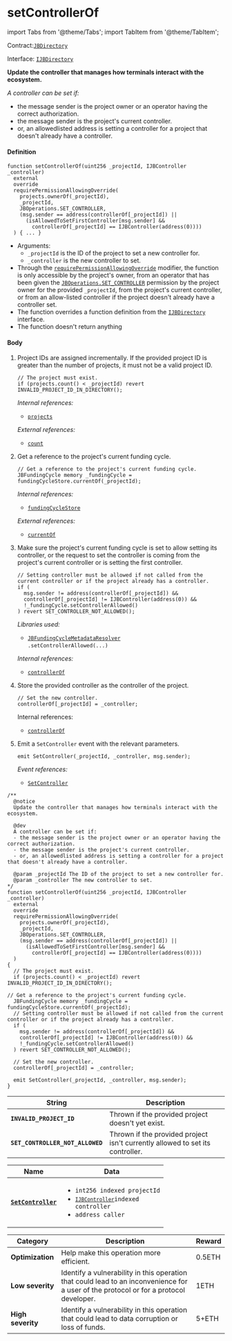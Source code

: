 # setControllerOf

import Tabs from '@theme/Tabs';
import TabItem from '@theme/TabItem';

Contract:[`JBDirectory`](/api/contracts/jbdirectory/README.md/)​‌

Interface: [`IJBDirectory`](/api/interfaces/ijbdirectory.md)

<Tabs>
<TabItem value="Step by step" label="Step by step">

**Update the controller that manages how terminals interact with the ecosystem.**

_A controller can be set if:_

* the message sender is the project owner or an operator having the correct authorization.
* the message sender is the project's current controller.
* or, an allowedlisted address is setting a controller for a project that doesn't already have a controller.

#### Definition

```solidity
function setControllerOf(uint256 _projectId, IJBController _controller)
  external
  override
  requirePermissionAllowingOverride(
    projects.ownerOf(_projectId),
    _projectId,
    JBOperations.SET_CONTROLLER,
    (msg.sender == address(controllerOf[_projectId]) ||
      (isAllowedToSetFirstController[msg.sender] &&
        controllerOf[_projectId] == IJBController(address(0))))
  ) { ... }
```

* Arguments:
  * `_projectId` is the ID of the project to set a new controller for.
  * `_controller` is the new controller to set.
* Through the [`requirePermissionAllowingOverride`](/api/contracts/or-abstract/jboperatable/modifiers/requirepermissionallowingoverride.md) modifier, the function is only accessible by the project's owner, from an operator that has been given the [`JBOperations.SET_CONTROLLER`](/api/libraries/jboperations.md) permission by the project owner for the provided `_projectId`, from the project's current controller, or from an allow-listed controller if the project doesn't already have a controller set.
* The function overrides a function definition from the [`IJBDirectory`](/api/interfaces/ijbdirectory.md) interface.
* The function doesn't return anything

#### Body

1.  Project IDs are assigned incrementally. If the provided project ID is greater than the number of projects, it must not be a valid project ID.

    ```solidity
    // The project must exist.
    if (projects.count() < _projectId) revert INVALID_PROJECT_ID_IN_DIRECTORY();
    ```

    _Internal references:_

    * [`projects`](/api/contracts/jbdirectory/properties/projects.md)

    _External references:_

    * [`count`](/api/contracts/jbprojects/properties/count.md)

2.  Get a reference to the project's current funding cycle.

    ```solidity
    // Get a reference to the project's current funding cycle.
    JBFundingCycle memory _fundingCycle = fundingCycleStore.currentOf(_projectId);
    ```

    _Internal references:_

    * [`fundingCycleStore`](/api/contracts/jbdirectory/properties/fundingcyclestore.md)

    _External references:_

    * [`currentOf`](/api/contracts/jbfundingcyclestore/read/currentof.md)

3.  Make sure the project's current funding cycle is set to allow setting its controller, or the request to set the controller is coming from the project's current controller or is setting the first controller.

    ```solidity
    // Setting controller must be allowed if not called from the current controller or if the project already has a controller.
    if (
      msg.sender != address(controllerOf[_projectId]) &&
      controllerOf[_projectId] != IJBController(address(0)) &&
      !_fundingCycle.setControllerAllowed()
    ) revert SET_CONTROLLER_NOT_ALLOWED();
    ```

    _Libraries used:_

    * [`JBFundingCycleMetadataResolver`](/api/libraries/jbfundingcyclemetadataresolver.md)\
      `.setControllerAllowed(...)`

    _Internal references:_

    * [`controllerOf`](/api/contracts/jbdirectory/properties/controllerof.md)

4.  Store the provided controller as the controller of the project.
    ```solidity
    // Set the new controller.
    controllerOf[_projectId] = _controller;
    ```

    Internal references:

    * [`controllerOf`](/api/contracts/jbdirectory/properties/controllerof.md)
5.  Emit a `SetController` event with the relevant parameters.

    ```solidity
    emit SetController(_projectId, _controller, msg.sender);
    ```

    _Event references:_

    * [`SetController`](/api/contracts/jbdirectory/events/setcontroller.md)

</TabItem>

<TabItem value="Code" label="Code">

```solidity
/**
  @notice
  Update the controller that manages how terminals interact with the ecosystem.

  @dev 
  A controller can be set if:
  - the message sender is the project owner or an operator having the correct authorization.
  - the message sender is the project's current controller. 
  - or, an allowedlisted address is setting a controller for a project that doesn't already have a controller.

  @param _projectId The ID of the project to set a new controller for.
  @param _controller The new controller to set.
*/
function setControllerOf(uint256 _projectId, IJBController _controller)
  external
  override
  requirePermissionAllowingOverride(
    projects.ownerOf(_projectId),
    _projectId,
    JBOperations.SET_CONTROLLER,
    (msg.sender == address(controllerOf[_projectId]) ||
      (isAllowedToSetFirstController[msg.sender] &&
        controllerOf[_projectId] == IJBController(address(0))))
  )
{
  // The project must exist.
  if (projects.count() < _projectId) revert INVALID_PROJECT_ID_IN_DIRECTORY();

// Get a reference to the project's current funding cycle.
  JBFundingCycle memory _fundingCycle = fundingCycleStore.currentOf(_projectId);
  // Setting controller must be allowed if not called from the current controller or if the project already has a controller.
  if (
    msg.sender != address(controllerOf[_projectId]) &&
    controllerOf[_projectId] != IJBController(address(0)) &&
    !_fundingCycle.setControllerAllowed()
  ) revert SET_CONTROLLER_NOT_ALLOWED();

  // Set the new controller.
  controllerOf[_projectId] = _controller;

  emit SetController(_projectId, _controller, msg.sender);
}
```

</TabItem>

<TabItem value="Errors" label="Errors">

| String                            | Description                                                      |
| --------------------------------- | ---------------------------------------------------------------- |
| **`INVALID_PROJECT_ID`**          | Thrown if the provided project doesn't yet exist.                |
| **`SET_CONTROLLER_NOT_ALLOWED`**          | Thrown if the provided project isn't currently allowed to set its controller.                |

</TabItem>

<TabItem value="Events" label="Events">

| Name                                              | Data                                                                                                                                                                                                             |
| ------------------------------------------------- | ---------------------------------------------------------------------------------------------------------------------------------------------------------------------------------------------------------------- |
| [**`SetController`**](/api/contracts/jbdirectory/events/setcontroller.md)           | <ul><li><code>int256 indexed projectId</code></li><li><code>[`IJBController`](/api/interfaces/ijbcontroller.md)indexed controller</code></li><li><code>address caller</code></li></ul>                                       |

</TabItem>

<TabItem value="Bug bounty" label="Bug bounty">

| Category          | Description                                                                                                                            | Reward |
| ----------------- | -------------------------------------------------------------------------------------------------------------------------------------- | ------ |
| **Optimization**  | Help make this operation more efficient.                                                                                               | 0.5ETH |
| **Low severity**  | Identify a vulnerability in this operation that could lead to an inconvenience for a user of the protocol or for a protocol developer. | 1ETH   |
| **High severity** | Identify a vulnerability in this operation that could lead to data corruption or loss of funds.                                        | 5+ETH  |

</TabItem>
</Tabs>
